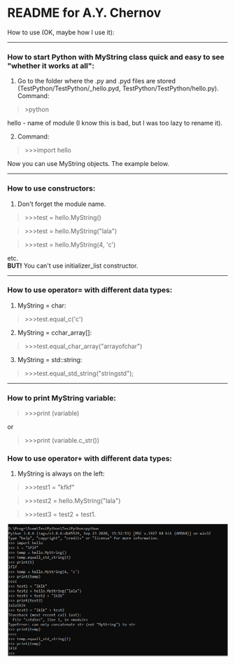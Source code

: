 # README for A.Y. Chernov

How to use (OK, maybe how I use it):
____
### How to start Python with MyString class quick and easy to see "whether it works at all":

1. Go to the folder where the .py and .pyd files are stored (TestPython/TestPython/_hello.pyd, TestPython/TestPython/hello.py). Command: 
>\>python

hello - name of module (I know this is bad, but I was too lazy to rename it).

2. Command:
>\>>>import hello

Now you can use MyString objects. The example below.
____
### How to use constructors:

1. Don't forget the module name.
>\>>>test = hello.MyString()

>\>>>test = hello.MyString("lala")

>\>>>test = hello.MyString(4, 'c')

etc.  
**BUT!** You can't use initializer_list constructor. 
____
### How to use operator= with different data types:

1. MyString = char:
>\>>>test.equal_c('c') 
2. MyString = cchar_array[]:
>\>>>test.equal_char_array("arrayofchar")
3. MyString = std::string:
>\>>>test.equal_std_string("stringstd");
____
### How to print MyString variable:
>\>>>print (variable)

or

>\>>>print (variable.c_str()) 

### How to use operator+ with different data types:
1. MyString is always on the left:
>\>>>test1 = "kfkf"

>\>>>test2 = hello.MyString("lala")

>\>>>test3 = test2 + test1. 

![cmd](https://github.com/Draft00/MyString_withPython/blob/main/images/cmd.PNG)
